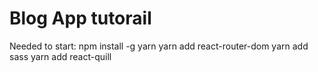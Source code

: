 
# Blog App tutorail

Needed to start: 
npm install -g yarn
yarn add react-router-dom
yarn add sass
yarn add react-quill
